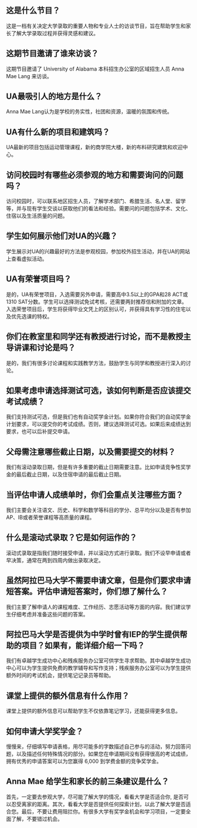 
## 这是什么节目？ 

这是一档有关决定大学录取的重要人物和专业人士的访谈节目，旨在帮助学生和家长了解大学录取过程并获得灵感和建议。 


## 这期节目邀请了谁来访谈？ 

这期节目邀请了 University of Alabama 本科招生办公室的区域招生人员 Anna Mae Lang 来访谈。 


## UA最吸引人的地方是什么？ 

Anna Mae Lang认为是学校的务实性，社团和资源，温暖的氛围和传统。 


## UA有什么新的项目和建筑吗？ 

UA最新的项目包括运动管理课程，新的商学院大楼，新的布料研究建筑和欢迎中心。 


## 访问校园时有哪些必须参观的地方和需要询问的问题吗？ 

访问校园时，可以联系地区招生人员，了解学术部门、希腊生活、名人堂、留学等，并与现有学生交谈以获取他们的看法和经验。需要问的问题包括学术、文化、住宿以及生活质量的问题。 


## 学生如何展示他们对UA的兴趣？ 

学生展示对UA的兴趣最好的方法是参观校园，参加校外招生活动，并在UA的网站上查看虚拟活动。 


## UA有荣誉项目吗？ 

是的，UA有荣誉项目，入选需要另外申请，需要高中3.5以上的GPA和28 ACT或1310 SAT分数。学生可以选择测试免试考核，还需要两封推荐信和附加的文章。入选荣誉项目后，学生将获得毕业文凭上的区别认可，并获得具有学习性的住宅以及优先选课的特权。


## 你们在教室里和同学还有教授进行讨论，而不是教授主导讲课和讨论是吗？

是的，我们有很多讨论课程和实践教学方法，鼓励学生与同学和教授进行深入的讨论。 


## 如果考虑申请选择测试可选，该如何判断是否应该提交考试成绩？

我们支持测试可选，但是我们也有自动奖学金计划。如果你符合我们的自动奖学金计划要求，可以提交你的考试成绩。否则，建议选择测试可选。如果后来成绩达到要求，也可以后补提交申请。 


## 父母需注意哪些截止日期，以及需要提交的材料？

我们有滚动录取日期，但是有许多重要的截止日期需要注意。比如申请竞争性奖学金的最后截止日期，以及住宿申请的最后截止日期。 


## 当评估申请人成绩单时，你们会重点关注哪些方面？

我们主要会关注语文、历史、科学和数学等科目的学分、总平均分以及是否有参加AP、IB或者荣誉课程等高质量的课程。 


## 什么是滚动式录取？它是如何运作的？

滚动式录取是指我们随时接受申请，并以滚动方式进行录取。我们不设早申请或者早决策，通常在两到四周内做出录取决定。 


## 虽然阿拉巴马大学不需要申请文章，但是你们要求申请短答案。评估申请短答案时，你们想了解什么？

我们主要了解申请人的课程难度、工作经历、志愿活动等方面的内容。我们建议学生仔细考虑并准备这些问题的答案。 


## 阿拉巴马大学是否提供为中学时曾有IEP的学生提供帮助的项目？如果有，能详细介绍一下吗？

我们有卓越学生成功中心和残疾服务办公室可供学生寻求帮助。其中卓越学生成功中心可以为学生提供免费的教学辅导和写作支持；残疾服务办公室可以为学生提供额外时间的考试机会，提供笔记记录员等帮助。


## 课堂上提供的额外信息有什么作用？


课堂上提供的额外信息可以帮助学生不仅依靠笔记学习，还能获得更多信息。


## 如何申请大学奖学金？


慢慢来，仔细填写申请表格，用尽可能多的字数描述自己参与的活动，努力回答问题，以及描述任何特殊情况的部分。如果您在申请期间没有获得很高的考试成绩，拥有优秀的申请答案可以为您赢得 6,000 到学费金额的竞争奖学金。


## Anna Mae 给学生和家长的前三条建议是什么？


首先，一定要去参观大学，尽可能了解大学的情况，看看大学是否适合你, 是否可以忍受离家的距离。其次，看看大学是否提供任何探索计划，以此了解大学是否适合您。最后，不要让费用阻拦你。有很多大学有奖学金机会和学习项目，一定要全面了解，不要错过机会。

